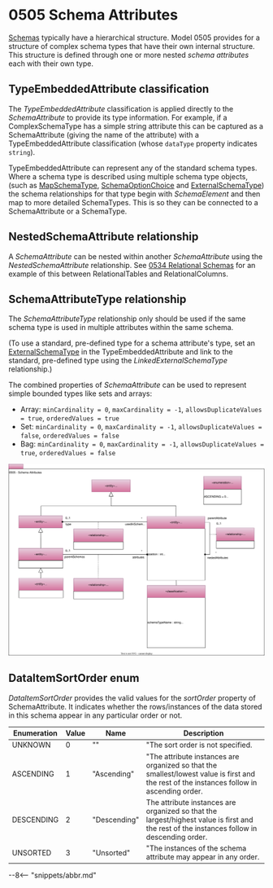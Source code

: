 <!-- SPDX-License-Identifier: CC-BY-4.0 -->
<!-- Copyright Contributors to the ODPi Egeria project. -->

# 0505 Schema Attributes

[Schemas](/concepts/schema) typically have a hierarchical structure. Model 0505 provides for a structure of complex schema types that have their own internal structure. This structure is defined through one or more nested *schema attributes* each with their own type.

## TypeEmbeddedAttribute classification

The *TypeEmbeddedAttribute* classification is applied directly to the *SchemaAttribute* to provide its type information. For example, if a ComplexSchemaType has a simple string attribute this can be captured as a SchemaAttribute (giving the name of the attribute) with a TypeEmbeddedAttribute classification (whose `dataType` property indicates `string`).

TypeEmbeddedAttribute can represent any of the standard schema types. Where a schema type is described using multiple schema type objects,(such as [MapSchemaType](/types/5/0511-Map-Schema-Elements), [SchemaOptionChoice](/types/5/0501-Schema-Elements) and [ExternalSchemaType](/types/5/0507-External-Schema-Type)) the schema relationships for that type begin with *SchemaElement* and then map to more detailed SchemaTypes. This is so they can be connected to a SchemaAttribute or a SchemaType.

## NestedSchemaAttribute relationship

A *SchemaAttribute* can be nested within another *SchemaAttribute* using the *NestedSchemaAttribute* relationship. See [0534 Relational Schemas](/types/5/0534-Relational-Schemas) for an
example of this between RelationalTables and RelationalColumns.

## SchemaAttributeType relationship

The *SchemaAttributeType* relationship only should be used if the same schema type is used in multiple attributes within the same schema. 

(To use a standard, pre-defined type for a schema attribute's type, set an [ExternalSchemaType](/types/5/0507-External-Schema-Type) in the TypeEmbeddedAttribute and link to the standard, pre-defined type using the *LinkedExternalSchemaType* relationship.)

The combined properties of *SchemaAttribute* can be used to represent simple bounded types like sets and arrays:

- Array: `minCardinality = 0`, `maxCardinality = -1`, `allowsDuplicateValues = true`, `orderedValues = true`
- Set: `minCardinality = 0`, `maxCardinality = -1`, `allowsDuplicateValues = false`, `orderedValues = false`
- Bag: `minCardinality = 0`, `maxCardinality = -1`, `allowsDuplicateValues = true`, `orderedValues = false`

![UML](0505-Schema-Attributes.svg)

## DataItemSortOrder enum

*DataItemSortOrder* provides the valid values for the *sortOrder* property of SchemaAttribute.  It indicates whether the rows/instances of the data stored in this schema appear in any particular order or not.

| Enumeration | Value | Name           | Description                                                                       |
|-------------|-------|----------------|--------------------------------------------------------------------------------------------------|
| UNKNOWN     | 0     | "<Unknown>"    | "The sort order is not specified. |
| ASCENDING   | 1     | "Ascending"    | "The attribute instances are organized so that the smallest/lowest value is first and the rest of the instances follow in ascending order. |
| DESCENDING  | 2     | "Descending"   | The attribute instances are organized so that the largest/highest value is first and the rest of the instances follow in descending order. |
| UNSORTED    | 3     | "Unsorted"     | "The instances of the schema attribute may appear in any order. |                                                                            


--8<-- "snippets/abbr.md"